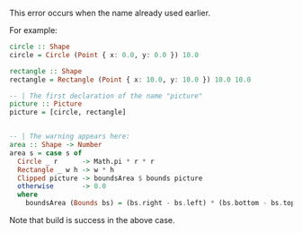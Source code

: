 This error occurs when the name already used earlier.

For example:

```purescript
circle :: Shape
circle = Circle (Point { x: 0.0, y: 0.0 }) 10.0

rectangle :: Shape
rectangle = Rectangle (Point { x: 10.0, y: 10.0 }) 10.0 10.0

-- | The first declaration of the name "picture"
picture :: Picture
picture = [circle, rectangle]


-- | The warning appears here:
area :: Shape -> Number
area s = case s of
  Circle _ r      -> Math.pi * r * r
  Rectangle _ w h -> w * h
  Clipped picture -> boundsArea $ bounds picture
  otherwise       -> 0.0
  where
    boundsArea (Bounds bs) = (bs.right - bs.left) * (bs.bottom - bs.top)

```

Note that build is success in the above case.